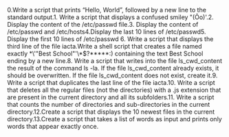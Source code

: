0.Write a script that prints “Hello, World”, followed by a new line to the standard output.1. Write a script that displays a confused smiley "(Ôo)'.2. Display the content of the /etc/passwd file.3. Display the content of /etc/passwd and /etc/hosts4.Display the last 10 lines of /etc/passwd5. Display the first 10 lines of /etc/passwd  6. Write a script that displays the third line of the file iacta.Write a shell script that creates a file named exactly \*\\'"Best School"\'\\*$\?\*\*\*\*\*:) containing the text Best School ending by a new line.8. Write a script that writes into the file ls_cwd_content the result of the command ls -la. If the file ls_cwd_content already exists, it should be overwritten. If the file ls_cwd_content does not exist, create it.9. Write a script that duplicates the last line of the file iacta.10. Write a script that deletes all the regular files (not the directories) with a .js extension that are present in the current directory and all its subfolders.11. Write a script that counts the number of directories and sub-directories in the current directory.12.Create a script that displays the 10 newest files in the current directory.13.Create a script that takes a list of words as input and prints only words that appear exactly once.
